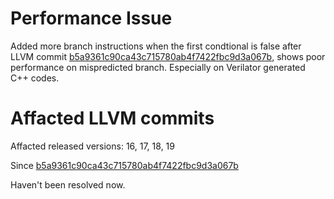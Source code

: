 # Performance Issue

Added more branch instructions when the first condtional is false after LLVM commit [b5a9361c90ca43c715780ab4f7422fbc9d3a067b](https://github.com/cyyself/llvm-project/commit/b5a9361c90ca43c715780ab4f7422fbc9d3a067b), shows poor performance on mispredicted branch. Especially on Verilator generated C++ codes.

# Affacted LLVM commits

Affacted released versions: 16, 17, 18, 19

Since [b5a9361c90ca43c715780ab4f7422fbc9d3a067b](https://github.com/cyyself/llvm-project/commit/b5a9361c90ca43c715780ab4f7422fbc9d3a067b)

Haven't been resolved now.
